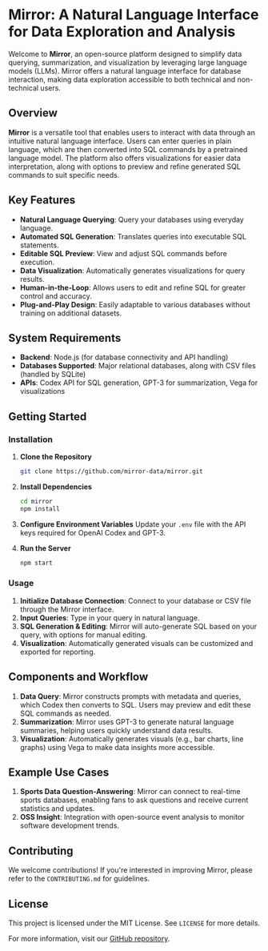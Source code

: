 # Mirror: A Natural Language Interface for Data Exploration and Analysis

Welcome to **Mirror**, an open-source platform designed to simplify data querying, summarization, and visualization by leveraging large language models (LLMs). Mirror offers a natural language interface for database interaction, making data exploration accessible to both technical and non-technical users. 

## Overview

**Mirror** is a versatile tool that enables users to interact with data through an intuitive natural language interface. Users can enter queries in plain language, which are then converted into SQL commands by a pretrained language model. The platform also offers visualizations for easier data interpretation, along with options to preview and refine generated SQL commands to suit specific needs.

## Key Features

- **Natural Language Querying**: Query your databases using everyday language.
- **Automated SQL Generation**: Translates queries into executable SQL statements.
- **Editable SQL Preview**: View and adjust SQL commands before execution.
- **Data Visualization**: Automatically generates visualizations for query results.
- **Human-in-the-Loop**: Allows users to edit and refine SQL for greater control and accuracy.
- **Plug-and-Play Design**: Easily adaptable to various databases without training on additional datasets.

## System Requirements

- **Backend**: Node.js (for database connectivity and API handling)
- **Databases Supported**: Major relational databases, along with CSV files (handled by SQLite)
- **APIs**: Codex API for SQL generation, GPT-3 for summarization, Vega for visualizations

## Getting Started

### Installation

1. **Clone the Repository**
   ```bash
   git clone https://github.com/mirror-data/mirror.git
   ```
2. **Install Dependencies**
   ```bash
   cd mirror
   npm install
   ```
3. **Configure Environment Variables**
   Update your `.env` file with the API keys required for OpenAI Codex and GPT-3.

4. **Run the Server**
   ```bash
   npm start
   ```

### Usage

1. **Initialize Database Connection**: Connect to your database or CSV file through the Mirror interface.
2. **Input Queries**: Type in your query in natural language.
3. **SQL Generation & Editing**: Mirror will auto-generate SQL based on your query, with options for manual editing.
4. **Visualization**: Automatically generated visuals can be customized and exported for reporting.

## Components and Workflow

1. **Data Query**: Mirror constructs prompts with metadata and queries, which Codex then converts to SQL. Users may preview and edit these SQL commands as needed.
2. **Summarization**: Mirror uses GPT-3 to generate natural language summaries, helping users quickly understand data results.
3. **Visualization**: Automatically generates visuals (e.g., bar charts, line graphs) using Vega to make data insights more accessible.

## Example Use Cases

1. **Sports Data Question-Answering**: Mirror can connect to real-time sports databases, enabling fans to ask questions and receive current statistics and updates.
2. **OSS Insight**: Integration with open-source event analysis to monitor software development trends.

## Contributing

We welcome contributions! If you're interested in improving Mirror, please refer to the `CONTRIBUTING.md` for guidelines.

## License

This project is licensed under the MIT License. See `LICENSE` for more details.

For more information, visit our [GitHub repository](https://github.com/mirror-data/mirror).

